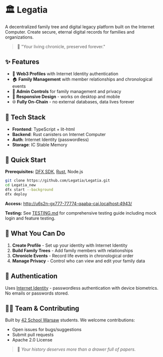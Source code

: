 # 🏛️ Legatia

A decentralized family tree and digital legacy platform built on the Internet Computer. Create secure, eternal digital records for families and organizations.

> 📜 "Your living chronicle, preserved forever."

## ✨ Features

- 👤 **Web3 Profiles** with Internet Identity authentication
- 🏠 **Family Management** with member relationships and chronological events
- 🔐 **Admin Controls** for family management and privacy
- 📱 **Responsive Design** - works on desktop and mobile
- 🌐 **Fully On-Chain** - no external databases, data lives forever

## 🧱 Tech Stack

- **Frontend**: TypeScript + lit-html
- **Backend**: Rust canisters on Internet Computer
- **Auth**: Internet Identity (passwordless)
- **Storage**: IC Stable Memory

## 🚀 Quick Start

**Prerequisites:** [DFX SDK](https://internetcomputer.org/docs/current/developer-docs/setup/sdk/), [Rust](https://rustup.rs/), Node.js

```bash
git clone https://github.com/Legatia/Legatia.git
cd Legatia_new
dfx start --background
dfx deploy
```

**Access:** http://u6s2n-gx777-77774-qaaba-cai.localhost:4943/

**Testing:** See [TESTING.md](./TESTING.md) for comprehensive testing guide including mock login and feature testing.

## 📱 What You Can Do

1. **Create Profile** - Set up your identity with Internet Identity
2. **Build Family Trees** - Add family members with relationships
3. **Chronicle Events** - Record life events in chronological order
4. **Manage Privacy** - Control who can view and edit your family data

## 🔐 Authentication

Uses [Internet Identity](https://identity.ic0.app) - passwordless authentication with device biometrics. No emails or passwords stored.

## 🧑‍💻 Team & Contributing

Built by [42 School Warsaw](https://42warsaw.pl) students. We welcome contributions:
- Open issues for bugs/suggestions
- Submit pull requests
- Apache 2.0 License

> 📖 *Your history deserves more than a drawer full of papers.*
